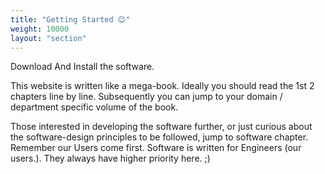 ```yaml
---
title: "Getting Started 😊"
weight: 10000
layout: "section"
---
```

Download And Install the software.

This website is written like a mega-book. Ideally you should read the 1st 2 chapters line by line. Subsequently you can jump to your domain / department specific volume of the book.

Those interested in developing the software further, or just curious about the software-design principles to be followed, jump to software chapter. Remember our Users come first. Software is written for Engineers (our users.). They always have higher priority here. ;)
